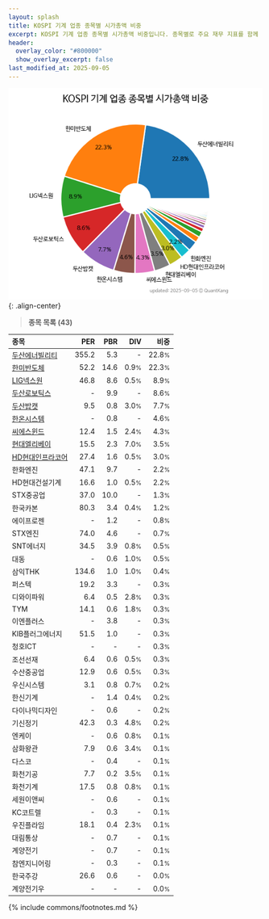 ```yaml
---
layout: splash
title: KOSPI 기계 업종 종목별 시가총액 비중
excerpt: KOSPI 기계 업종 종목별 시가총액 비중입니다. 종목별로 주요 재무 지표를 함께 표시합니다.
header:
  overlay_color: "#800000"
  show_overlay_excerpt: false
last_modified_at: 2025-09-05
---
```



![KOSPI 기계 업종 종목별 시가총액 비중](/stats/sector/images/kospi_업종_기계_종목.png){: .align-center}


> **종목 목록 (43)**<a id="list"></a>

| **종목** | **PER** | **PBR** | **DIV** | **비중** |
| :------- | ------: | ------: | ------: | -------: |
| [두산에너빌리티](/034020/) | 355.2 | 5.3 | - | 22.8<small>%</small> |
| [한미반도체](/042700/) | 52.2 | 14.6 | 0.9<small>%</small> | 22.3<small>%</small> |
| [LIG넥스원](/079550/) | 46.8 | 8.6 | 0.5<small>%</small> | 8.9<small>%</small> |
| [두산로보틱스](/454910/) | - | 9.9 | - | 8.6<small>%</small> |
| [두산밥캣](/241560/) | 9.5 | 0.8 | 3.0<small>%</small> | 7.7<small>%</small> |
| [한온시스템](/018880/) | - | 0.8 | - | 4.6<small>%</small> |
| [씨에스윈드](/112610/) | 12.4 | 1.5 | 2.4<small>%</small> | 4.3<small>%</small> |
| [현대엘리베이](/017800/) | 15.5 | 2.3 | 7.0<small>%</small> | 3.5<small>%</small> |
| [HD현대인프라코어](/042670/) | 27.4 | 1.6 | 0.5<small>%</small> | 3.0<small>%</small> |
| 한화엔진 | 47.1 | 9.7 | - | 2.2<small>%</small> |
| HD현대건설기계 | 16.6 | 1.0 | 0.5<small>%</small> | 2.2<small>%</small> |
| STX중공업 | 37.0 | 10.0 | - | 1.3<small>%</small> |
| 한국카본 | 80.3 | 3.4 | 0.4<small>%</small> | 1.2<small>%</small> |
| 에이프로젠 | - | 1.2 | - | 0.8<small>%</small> |
| STX엔진 | 74.0 | 4.6 | - | 0.7<small>%</small> |
| SNT에너지 | 34.5 | 3.9 | 0.8<small>%</small> | 0.5<small>%</small> |
| 대동 | - | 0.6 | 1.0<small>%</small> | 0.5<small>%</small> |
| 삼익THK | 134.6 | 1.0 | 1.0<small>%</small> | 0.4<small>%</small> |
| 퍼스텍 | 19.2 | 3.3 | - | 0.3<small>%</small> |
| 디와이파워 | 6.4 | 0.5 | 2.8<small>%</small> | 0.3<small>%</small> |
| TYM | 14.1 | 0.6 | 1.8<small>%</small> | 0.3<small>%</small> |
| 이엔플러스 | - | 3.8 | - | 0.3<small>%</small> |
| KIB플러그에너지 | 51.5 | 1.0 | - | 0.3<small>%</small> |
| 청호ICT | - | - | - | 0.3<small>%</small> |
| 조선선재 | 6.4 | 0.6 | 0.5<small>%</small> | 0.3<small>%</small> |
| 수산중공업 | 12.9 | 0.6 | 0.5<small>%</small> | 0.3<small>%</small> |
| 우신시스템 | 3.1 | 0.8 | 0.7<small>%</small> | 0.2<small>%</small> |
| 한신기계 | - | 1.4 | 0.4<small>%</small> | 0.2<small>%</small> |
| 다이나믹디자인 | - | 0.6 | - | 0.2<small>%</small> |
| 기신정기 | 42.3 | 0.3 | 4.8<small>%</small> | 0.2<small>%</small> |
| 엔케이 | - | 0.6 | 0.8<small>%</small> | 0.1<small>%</small> |
| 삼화왕관 | 7.9 | 0.6 | 3.4<small>%</small> | 0.1<small>%</small> |
| 다스코 | - | 0.4 | - | 0.1<small>%</small> |
| 화천기공 | 7.7 | 0.2 | 3.5<small>%</small> | 0.1<small>%</small> |
| 화천기계 | 17.5 | 0.8 | 0.8<small>%</small> | 0.1<small>%</small> |
| 세원이앤씨 | - | 0.6 | - | 0.1<small>%</small> |
| KC코트렐 | - | 0.3 | - | 0.1<small>%</small> |
| 우진플라임 | 18.1 | 0.4 | 2.3<small>%</small> | 0.1<small>%</small> |
| 대림통상 | - | 0.7 | - | 0.1<small>%</small> |
| 계양전기 | - | 0.7 | - | 0.1<small>%</small> |
| 참엔지니어링 | - | 0.3 | - | 0.1<small>%</small> |
| 한국주강 | 26.6 | 0.6 | - | 0.0<small>%</small> |
| 계양전기우 | - | - | - | 0.0<small>%</small> |

{% include commons/footnotes.md %}